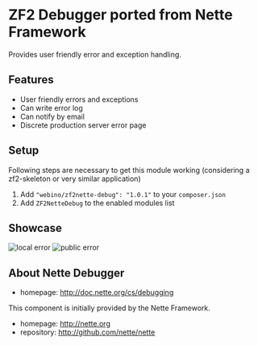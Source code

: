 # ZF2 Debugger ported from Nette Framework
Provides user friendly error and exception handling.

## Features

- User friendly errors and exceptions
- Can write error log
- Can notify by email
- Discrete production server error page

## Setup

Following steps are necessary to get this module working (considering a zf2-skeleton or very similar application)

  1. Add `"webino/zf2nette-debug": "1.0.1"` to your `composer.json`
  2. Add `ZF2NetteDebug` to the enabled modules list

## Showcase

![local error](http://files.nette.org/2398/debugger2.png "Errors & Exceptions")
![public error](http://files.nette.org/2398/debugger3.png "Title")

## About Nette Debugger

- homepage: http://doc.nette.org/cs/debugging

This component is initially provided by the Nette Framework.

- homepage: http://nette.org
- repository: http://github.com/nette/nette
